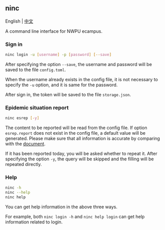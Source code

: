 ## ninc

English | [中文](./docs/README_zh.md)

A command line interface for NWPU ecampus.

### Sign in

```bash
ninc login -u [username] -p [password] [--save]
```

After specifying the option `--save`, the username and password will be saved to the file `config.toml`.

When the username already exists in the config file, it is not necessary to specify the `-u` option, and it is same for the password.

After sign in, the token will be saved to the file `storage.json`.

### Epidemic situation report

```bash
ninc esrep [-y]
```

The content to be reported will be read from the config file. If option `esrep.report` does not exist in the config file, a default value will be generated. Please make sure that all information is accurate by comparing with the [document](./docs/report_form.md).

If it has been reported today, you will be asked whether to repeat it. After specifying the option `-y`, the query will be skipped and the filling will be repeated directly.

### Help

```bash
ninc -h
ninc --help
ninc help
```

You can get help information in the above three ways.

For example, both `ninc login -h` and `ninc help login` can get help information related to login.

